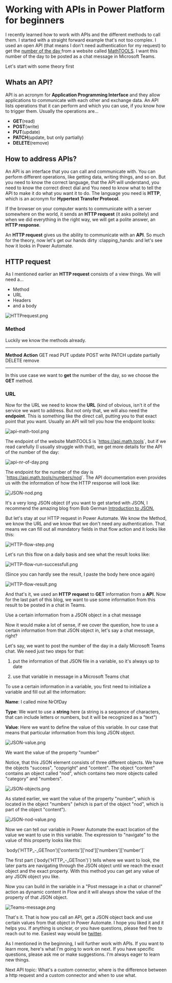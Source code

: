 # Working with APIs in Power Platform for beginners

I recently learned how to work with APIs and the different methods to
call them. I started with a straight forward example that\'s not too
complex. I used an open API (that means I don\'t need authentication for
my request) to get the [number of the
day ](https://math.tools/numbers/number-of-the-day/)from a website
called [MathTOOLS](https://math.tools/). I want this number of the day
to be posted as a chat message in Microsoft Teams.

Let\'s start with some theory first

## Whats an API?

API is an acronym for **Application Programming Interface** and they
allow applications to communicate with each other and exchange data. An
API lists operations that it can perform and which you can use, if you
know how to trigger them. Usually the operations are\...

- **GET**(read)
- **POST**(write)
- **PUT**(update)
- **PATCH**(update, but only partially)
- **DELETE**(remove)

## How to address APIs?

An API is an interface that you can call and communicate with. You can
perform different operations, like getting data, writing things, and so
on. But you need to know the correct language, that the API will
understand, you need to know the correct direct dial and You need to
know what to tell the API to make it do what you want it to do. The
language you need is **HTTP**, which is an acronym for **Hypertext
Transfer Protocol**.

If the browser on your computer wants to communicate with a server
somewhere on the world, it sends an **HTTP request** (it asks politely)
and when we did everything in the right way, we will get a polite
answer, an **HTTP response**.

An **HTTP request** gives us the ability to communicate with an **API**.
So much for the theory, now let\'s get our hands dirty :clapping_hands:
and let\'s see how it looks in Power Automate.

## HTTP request

As I mentioned earlier an **HTTP request** consists of a view things. We
will need a\...

- Method
- URL
- Headers
- and a body

![HTTPrequest.png](https://techcommunity.microsoft.com/t5/image/serverpage/image-id/339809iD45171C0EF584DC4/image-size/large?v=v2&px=999 "HTTPrequest.png")

### Method


Luckily we know the methods already.

  ------------ ------------------
  **Method**   **Action**
  GET          read
  PUT          update
  POST         write
  PATCH        update partially
  DELETE       remove
  ------------ ------------------

In this use case we want to **get** the number of the day, so we choose
the **GET** method.

### URL

Now for the URL we need to know the **URL** (kind of obvious, isn\'t it of the service we want to address. But
not only that, we will also need the **endpoint**. This is something
like the direct call, putting you to that exact point that you want.
Usually an API will tell you how the endpoint looks:

![api-math-tool.png](https://techcommunity.microsoft.com/t5/image/serverpage/image-id/339810iEBB96577124F3515/image-size/large?v=v2&px=999 "api-math-tool.png")

The endpoint of the website MathTOOLS is \`<https://api.math.tools>\`,
but if we read carefully (I usually struggle with that), we get more details for the API of the number
of the day:

![api-nr-of-day.png](https://techcommunity.microsoft.com/t5/image/serverpage/image-id/339811iA822693302DE9864/image-size/large?v=v2&px=999 "api-nr-of-day.png")

The endpoint for the number of the day is
\`<https://api.math.tools/numbers/nod>\`. The API documentation even
provides us with the information of how the HTTP response will look
like:

![JSON-nod.png](https://techcommunity.microsoft.com/t5/image/serverpage/image-id/339813i58B7E4C6895D8E9F/image-size/large?v=v2&px=999 "JSON-nod.png")

It\'s a very long JSON object (if you want to get started with JSON, I
recommend the amazing blog from Bob German [Introduction to
JSON.](https://bob1german.com/2021/01/11/introduction-to-json/)

But let\'s stay at our HTTP request in Power Automate. We know the
Method, we know the URL and we know that we don\'t need any
authentication. That means we can fill out all mandatory fields in that
flow action and it looks like this:

![HTTP-flow-step.png](https://techcommunity.microsoft.com/t5/image/serverpage/image-id/339812i58567547D4B603C8/image-size/large?v=v2&px=999 "HTTP-flow-step.png")

Let\'s run this flow on a daily basis and see what the result looks
like:

![HTTP-flow-run-successfull.png](https://techcommunity.microsoft.com/t5/image/serverpage/image-id/339814iD977C717F7196E15/image-size/large?v=v2&px=999 "HTTP-flow-run-successfull.png")

(Since you can hardly see the result, I paste the body here once again)

![HTTP-flow-result.png](https://techcommunity.microsoft.com/t5/image/serverpage/image-id/339815i6182156AAFFF3BBD/image-size/large?v=v2&px=999 "HTTP-flow-result.png")

And that\'s it, we used an **HTTP request** to **GET** information from
a **API**. Now for the last part of this blog, we want to use some
information from this result to be posted in a chat in Teams.

Use a certain information from a JSON object in a chat message

Now it would make a lot of sense, if we cover the question, how to use a
certain information from that JSON object in, let\'s say a chat message,
right?

Let\'s say, we want to post the number of the day in a daily Microsoft
Teams chat. We need just two steps for that:


1. put the information of that JSON file in a variable, so it\'s always
up to date

2. use that variable in message in a Microsoft Teams chat

To use a certain information in a variable, you first need to initialize
a variable and fill out all the information:

**Name**: I called mine NrOfDay

**Type**: We want to use a **string** here (a string is a sequence of
characters, that can include letters or numbers, but it will be
recognized as a \"text\")

**Value**: Here we want to define the value of this variable. In our
case that means that particular information from this long JSON object.

![JSON-value.png](https://techcommunity.microsoft.com/t5/image/serverpage/image-id/339816i628DAE5CE3166704/image-size/large?v=v2&px=999 "JSON-value.png")

We want the value of the property \"number\"

Notice, that this JSON element consists of three different objects. We
have the objects \"success\", \"copyright\" and \"content\". The object
\"content\" contains an object called \"nod\", which contains two more
objects called \"category\" and \"numbers\".

![JSON-objects.png](https://techcommunity.microsoft.com/t5/image/serverpage/image-id/339817iEA76F4E13069F5A3/image-size/large?v=v2&px=999 "JSON-objects.png")

As stated earlier, we want the value of the property \"number\", which
is located in the object \"numbers\" (which is part of the object
\"nod\", which is part of the object \"content\").

![JSON-nod-value.png](https://techcommunity.microsoft.com/t5/image/serverpage/image-id/339818iCC15BF25D8CC96A0/image-size/large?v=v2&px=999 "JSON-nod-value.png")

Now we can tell our variable in Power Automate the exact location of the
value we want to use in this variable. The expression to \"navigate\" to
the value of this property looks like this:

\`body(\'HTTP\_-\_GETnon\')\[\'contents\'\]\[\'nod\'\]\[\'numbers\'\]\[\'number\'\]\`

The first part (\`body(\'HTTP\_-\_GETnon\')\`) tells where we want to
look, the later parts are navigating through the JSON object until we
reach the exact object and the exact property. With this method you can
get any value of any JSON object you like.

Now you can build in the variable in a \"Post message in a chat or
channel\" action as dynamic content in Flow and it will always show the
value of the property of that JSON object.

![Teams-message.png](https://techcommunity.microsoft.com/t5/image/serverpage/image-id/339819i3FF2E94D821DBF21/image-size/large?v=v2&px=999 "Teams-message.png")

That\'s it. That is how you call an API, get a JSON object back and use
certain values from that object in Power Automate. I hope you liked it
and it helps you. If anything is unclear, or you have questions, please
feel free to reach out to me. Easiest way would be
[twitter](https://twitter.com/MichaelRoth42).

As I mentioned in the beginning, I will further work with APIs. If you
want to learn more, here\'s what I\'m going to work on next. If you have
specific questions, please ask me or make suggestions. I\'m always eager
to learn new things.

Next API topic: What\'s a custom connector, where is the difference
between a http request and a custom connector and when to use what.